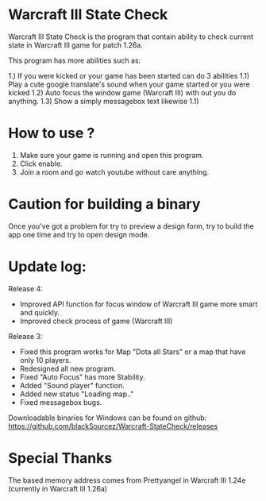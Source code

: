 # Warcraft III State Check

Warcraft III State Check is the program that contain ability to check current state in Warcraft III game for patch 1.26a.

This program has more abilities such as:

1.) If you were kicked or your game has been started can do 3 abilities 
  1.1) Play a cute google translate's sound when your game started or you were kicked
  1.2) Auto focus the window game (Warcraft III) with out you do anything.
  1.3) Show a simply messagebox text likewise 1.1)
  
# How to use ?

1) Make sure your game is running and open this program.
2) Click enable.
3) Join a room and go watch youtube without care anything.

# Caution for building a binary

Once you've got a problem for try to preview a design form, try to build the app one time and try to open design mode.

# Update log:

  Release 4:
  - Improved API function for focus window of Warcraft III game more smart and quickly.
  - Improved check process of game (Warcraft III)
  
  Release 3:
  - Fixed this program works for Map "Dota all Stars" or a map that have only 10 players.
  - Redesigned all new program.
  - Fixed "Auto Focus" has more Stability.
  - Added "Sound player" function.
  - Added new status "Loading map.."
  - Fixed messagebox bugs.

Downloadable binaries for Windows can be found on github:  
https://github.com/blackSourcez/Warcraft-StateCheck/releases

# Special Thanks

The based memory address comes from Prettyangel in Warcraft III 1.24e (currently in Warcraft III 1.26a)
